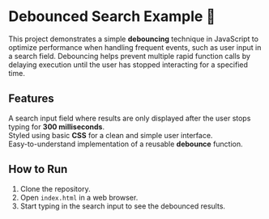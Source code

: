 <!-- #### [Go Back ↩](../README.md) -->

# Debounced Search Example 🎯

This project demonstrates a simple **debouncing** technique in JavaScript to optimize performance when handling frequent events, such as user input in a search field. Debouncing helps prevent multiple rapid function calls by delaying execution until the user has stopped interacting for a specified time.

## Features

A search input field where results are only displayed after the user stops typing for **300 milliseconds**.  
Styled using basic **CSS** for a clean and simple user interface.  
Easy-to-understand implementation of a reusable **debounce** function.

## How to Run

1. Clone the repository.
2. Open `index.html` in a web browser.
3. Start typing in the search input to see the debounced results.